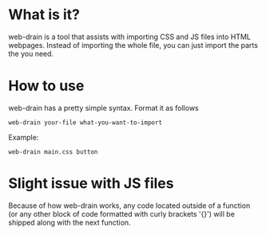 # What is it?
web-drain is a tool that assists with importing CSS and JS files into HTML webpages. Instead of importing the whole file, you can just import the parts the you need.

# How to use
web-drain has a pretty simple syntax.
Format it as follows
```
web-drain your-file what-you-want-to-import
```
Example:
```
web-drain main.css button
```

# Slight issue with JS files
Because of how web-drain works, any code located outside of a function (or any other block of code formatted with curly brackets '{}') will be shipped along with the next function.
